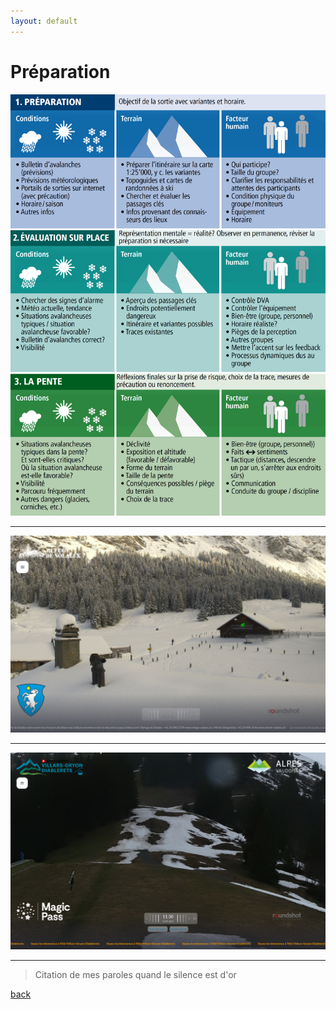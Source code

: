 ```yaml
---
layout: default
---
```

# Préparation
![avalanche](avl.png)

---
![avril](26avril.png)

---
![avril](13mai.png)

---
  > Citation de mes paroles quand le silence est d'or

[back](./)
